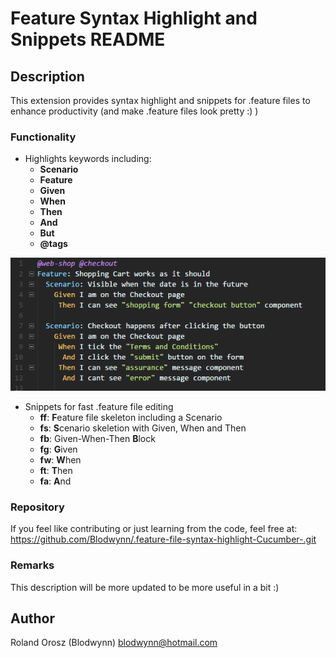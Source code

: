 # Feature Syntax Highlight and Snippets README

## Description

This extension provides syntax highlight and snippets for .feature files to enhance productivity (and make .feature files look pretty :) )

### Functionality
- Highlights keywords including:
  - **Scenario**
  - **Feature**
  - **Given**
  - **When**
  - **Then**
  - **And**
  - **But**
  - **@tags**

![Syntax Highlight screenshot](images/highlight.png "Syntax Highlight")

- Snippets for fast .feature file editing
  - **ff**: **F**eature file skeleton including a Scenario
  - **fs**: **S**cenario skeletion with Given, When and Then
  - **fb**: Given-When-Then **B**lock
  - **fg**: **G**iven
  - **fw**: **W**hen
  - **ft**: **T**hen
  - **fa**: **A**nd

### Repository
If you feel like contributing or just learning from the code, feel free at:
https://github.com/Blodwynn/.feature-file-syntax-highlight-Cucumber-.git


### Remarks
This description will be more updated to be more useful in a bit :)

## Author
Roland Orosz (Blodwynn)
blodwynn@hotmail.com

